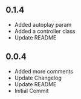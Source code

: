 ## 0.1.4

- Added autoplay param
- Added a controller class
- Update README

## 0.0.4

- Added more comments
- Update Changelog
- Update README
- Initial Commit
